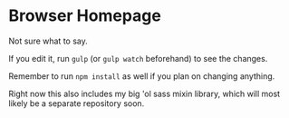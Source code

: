 # Browser Homepage

Not sure what to say.

If you edit it, run `gulp` (or `gulp watch` beforehand) to see the changes.

Remember to run `npm install` as well if you plan on changing anything.

Right now this also includes my big 'ol sass mixin library, which will most likely be a separate repository soon.
